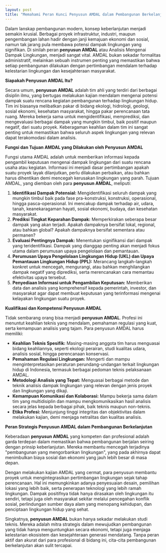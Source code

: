 ```yaml
---
layout: post
title: "Memahami Peran Kunci Penyusun AMDAL dalam Pembangunan Berkelanjutan"
---
```


Dalam lanskap pembangunan modern, konsep keberlanjutan menjadi semakin krusial. Berbagai proyek infrastruktur, industri, maupun pengembangan lahan hadir dengan janji kemajuan ekonomi dan sosial, namun tak jarang pula membawa potensi dampak lingkungan yang signifikan. Di sinilah peran **penyusun AMDAL** atau Analisis Mengenai Dampak Lingkungan, menjadi sangat vital. AMDAL bukan sekadar formalitas administratif, melainkan sebuah instrumen penting yang memastikan bahwa setiap pembangunan dilakukan dengan pertimbangan mendalam terhadap kelestarian lingkungan dan kesejahteraan masyarakat.

**Siapakah Penyusun AMDAL Itu?**

Secara umum, **penyusun AMDAL** adalah tim ahli yang terdiri dari berbagai disiplin ilmu, yang bertugas melakukan kajian mendalam mengenai potensi dampak suatu rencana kegiatan pembangunan terhadap lingkungan hidup. Tim ini biasanya melibatkan pakar di bidang ekologi, hidrologi, geologi, sosial ekonomi, kesehatan masyarakat, hingga pakar perencanaan tata ruang. Mereka bekerja sama untuk mengidentifikasi, memprediksi, dan mengevaluasi berbagai dampak yang mungkin timbul, baik positif maupun negatif, dari suatu proyek. Keberagaman keahlian dalam tim ini sangat penting untuk memastikan bahwa seluruh aspek lingkungan yang relevan dapat terakomodasi dalam analisis.

**Fungsi dan Tujuan AMDAL yang Dilakukan oleh Penyusun AMDAL**

Fungsi utama AMDAL adalah untuk memberikan informasi kepada pengambil keputusan mengenai dampak lingkungan dari suatu rencana usaha atau kegiatan. Informasi ini menjadi dasar pertimbangan apakah suatu proyek layak dilanjutkan, perlu dilakukan perbaikan, atau bahkan harus dihentikan demi mencegah kerusakan lingkungan yang parah. Tujuan AMDAL, yang diemban oleh para **penyusun AMDAL**, meliputi:

1.  **Identifikasi Dampak Potensial:** Mengidentifikasi seluruh dampak yang mungkin timbul baik pada fase pra-konstruksi, konstruksi, operasional, hingga pasca-operasional. Ini mencakup dampak terhadap air, udara, tanah, keanekaragaman hayati, sosial ekonomi, budaya, dan kesehatan masyarakat.
2.  **Prediksi Tingkat Keparahan Dampak:** Memperkirakan seberapa besar dampak yang akan terjadi. Apakah dampaknya bersifat lokal, regional, atau bahkan global? Apakah dampaknya bersifat sementara atau permanen?
3.  **Evaluasi Pentingnya Dampak:** Menentukan signifikansi dari dampak yang teridentifikasi. Dampak yang dianggap penting akan menjadi fokus utama dalam perumusan upaya pengelolaan dan pemantauan.
4.  **Perumusan Upaya Pengelolaan Lingkungan Hidup (UKL) dan Upaya Pemantauan Lingkungan Hidup (PPL):** Merancang langkah-langkah konkret untuk mencegah, mengurangi, atau bahkan menghilangkan dampak negatif yang diprediksi, serta merencanakan cara memantau efektivitas upaya tersebut.
5.  **Penyediaan Informasi untuk Pengambilan Keputusan:** Memberikan data dan analisis yang komprehensif kepada pemerintah, investor, dan masyarakat agar dapat membuat keputusan yang terinformasi mengenai kelayakan lingkungan suatu proyek.

**Kualifikasi dan Kompetensi Penyusun AMDAL**

Tidak sembarang orang bisa menjadi **penyusun AMDAL**. Profesi ini menuntut keahlian teknis yang mendalam, pemahaman regulasi yang kuat, serta kemampuan analisis yang tajam. Para penyusun AMDAL harus memiliki:

*   **Keahlian Teknis Spesifik:** Masing-masing anggota tim harus menguasai bidang keahliannya, seperti ekologi perairan, studi kualitas udara, analisis sosial, hingga perencanaan konservasi.
*   **Pemahaman Regulasi Lingkungan:** Mengerti dan mampu menginterpretasikan peraturan perundang-undangan terkait lingkungan hidup di Indonesia, termasuk berbagai pedoman teknis pelaksanaan AMDAL.
*   **Metodologi Analisis yang Tepat:** Menguasai berbagai metode dan teknik analisis dampak lingkungan yang relevan dengan jenis proyek dan lingkungan yang dikaji.
*   **Kemampuan Komunikasi dan Kolaborasi:** Mampu bekerja sama dalam tim yang multidisiplin dan mampu mengkomunikasikan hasil analisis secara jelas kepada berbagai pihak, baik teknis maupun non-teknis.
*   **Etika Profesi:** Menjunjung tinggi integritas dan objektivitas dalam melakukan kajian, demi menjaga netralitas dan kualitas analisis.

**Peran Strategis Penyusun AMDAL dalam Pembangunan Berkelanjutan**

Keberadaan **penyusun AMDAL** yang kompeten dan profesional adalah garda terdepan dalam memastikan bahwa pembangunan berjalan seiring dengan prinsip keberlanjutan. Mereka membantu mencegah terjadinya "pembangunan yang mengorbankan lingkungan", yang pada akhirnya dapat menimbulkan biaya sosial dan ekonomi yang jauh lebih besar di masa depan.

Dengan melakukan kajian AMDAL yang cermat, para penyusun membantu proyek untuk mengintegrasikan pertimbangan lingkungan sejak tahap perencanaan. Hal ini memungkinkan adanya penyesuaian desain, pemilihan lokasi yang lebih baik, serta penerapan teknologi yang lebih ramah lingkungan. Dampak positifnya tidak hanya dirasakan oleh lingkungan itu sendiri, tetapi juga oleh masyarakat sekitar melalui pencegahan konflik sosial, perlindungan sumber daya alam yang menopang kehidupan, dan penciptaan lingkungan hidup yang sehat.

Singkatnya, **penyusun AMDAL** bukan hanya sekadar melakukan studi teknis. Mereka adalah mitra strategis dalam mewujudkan pembangunan yang tidak hanya menguntungkan secara ekonomi, tetapi juga menjaga kelestarian ekosistem dan kesejahteraan generasi mendatang. Tanpa peran aktif dan akurat dari para profesional di bidang ini, cita-cita pembangunan berkelanjutan akan sulit tercapai.

